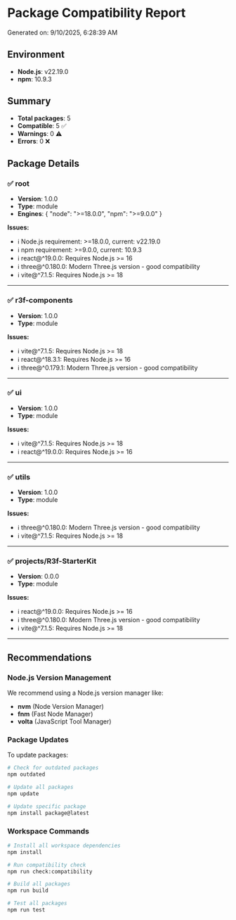 # Package Compatibility Report

Generated on: 9/10/2025, 6:28:39 AM

## Environment

- **Node.js**: v22.19.0
- **npm**: 10.9.3

## Summary

- **Total packages**: 5
- **Compatible**: 5 ✅
- **Warnings**: 0 ⚠️
- **Errors**: 0 ❌

## Package Details

### ✅ root

- **Version**: 1.0.0
- **Type**: module
- **Engines**: {
  "node": ">=18.0.0",
  "npm": ">=9.0.0"
}

**Issues:**

- ℹ️ Node.js requirement: >=18.0.0, current: v22.19.0
- ℹ️ npm requirement: >=9.0.0, current: 10.9.3
- ℹ️ react@^19.0.0: Requires Node.js >= 16
- ℹ️ three@^0.180.0: Modern Three.js version - good compatibility
- ℹ️ vite@^7.1.5: Requires Node.js >= 18

---

### ✅ r3f-components

- **Version**: 1.0.0
- **Type**: module

**Issues:**

- ℹ️ vite@^7.1.5: Requires Node.js >= 18
- ℹ️ react@^18.3.1: Requires Node.js >= 16
- ℹ️ three@^0.179.1: Modern Three.js version - good compatibility

---

### ✅ ui

- **Version**: 1.0.0
- **Type**: module

**Issues:**

- ℹ️ vite@^7.1.5: Requires Node.js >= 18
- ℹ️ react@^19.0.0: Requires Node.js >= 16

---

### ✅ utils

- **Version**: 1.0.0
- **Type**: module

**Issues:**

- ℹ️ three@^0.180.0: Modern Three.js version - good compatibility
- ℹ️ vite@^7.1.5: Requires Node.js >= 18

---

### ✅ projects/R3f-StarterKit

- **Version**: 0.0.0
- **Type**: module

**Issues:**

- ℹ️ react@^19.0.0: Requires Node.js >= 16
- ℹ️ three@^0.180.0: Modern Three.js version - good compatibility
- ℹ️ vite@^7.1.5: Requires Node.js >= 18

---

## Recommendations

### Node.js Version Management

We recommend using a Node.js version manager like:

- **nvm** (Node Version Manager)
- **fnm** (Fast Node Manager)
- **volta** (JavaScript Tool Manager)

### Package Updates

To update packages:

```bash
# Check for outdated packages
npm outdated

# Update all packages
npm update

# Update specific package
npm install package@latest
```

### Workspace Commands

```bash
# Install all workspace dependencies
npm install

# Run compatibility check
npm run check:compatibility

# Build all packages
npm run build

# Test all packages
npm run test
```
